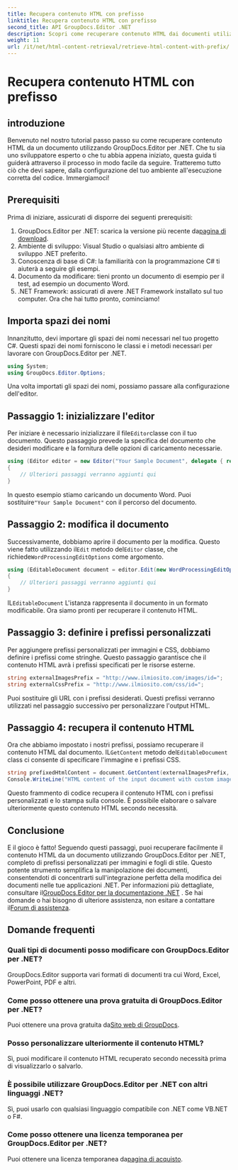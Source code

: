 ```yaml
---
title: Recupera contenuto HTML con prefisso
linktitle: Recupera contenuto HTML con prefisso
second_title: API GroupDocs.Editor .NET
description: Scopri come recuperare contenuto HTML dai documenti utilizzando GroupDocs.Editor per .NET con prefissi personalizzati per immagini e fogli di stile. Guida passo passo inclusa.
weight: 11
url: /it/net/html-content-retrieval/retrieve-html-content-with-prefix/
---
```


# Recupera contenuto HTML con prefisso

## introduzione
Benvenuto nel nostro tutorial passo passo su come recuperare contenuto HTML da un documento utilizzando GroupDocs.Editor per .NET. Che tu sia uno sviluppatore esperto o che tu abbia appena iniziato, questa guida ti guiderà attraverso il processo in modo facile da seguire. Tratteremo tutto ciò che devi sapere, dalla configurazione del tuo ambiente all'esecuzione corretta del codice. Immergiamoci!
## Prerequisiti
Prima di iniziare, assicurati di disporre dei seguenti prerequisiti:
1.  GroupDocs.Editor per .NET: scarica la versione più recente da[pagina di download](https://releases.groupdocs.com/editor/net/).
2. Ambiente di sviluppo: Visual Studio o qualsiasi altro ambiente di sviluppo .NET preferito.
3. Conoscenza di base di C#: la familiarità con la programmazione C# ti aiuterà a seguire gli esempi.
4. Documento da modificare: tieni pronto un documento di esempio per il test, ad esempio un documento Word.
5. .NET Framework: assicurati di avere .NET Framework installato sul tuo computer.
Ora che hai tutto pronto, cominciamo!
## Importa spazi dei nomi
Innanzitutto, devi importare gli spazi dei nomi necessari nel tuo progetto C#. Questi spazi dei nomi forniscono le classi e i metodi necessari per lavorare con GroupDocs.Editor per .NET.
```csharp
using System;
using GroupDocs.Editor.Options;
```
Una volta importati gli spazi dei nomi, possiamo passare alla configurazione dell'editor.
## Passaggio 1: inizializzare l'editor
 Per iniziare è necessario inizializzare il file`Editor`classe con il tuo documento. Questo passaggio prevede la specifica del documento che desideri modificare e la fornitura delle opzioni di caricamento necessarie.
```csharp
using (Editor editor = new Editor("Your Sample Document", delegate { return new WordProcessingLoadOptions(); }))
{
    // Ulteriori passaggi verranno aggiunti qui
}
```
 In questo esempio stiamo caricando un documento Word. Puoi sostituire`"Your Sample Document"` con il percorso del documento.
## Passaggio 2: modifica il documento
 Successivamente, dobbiamo aprire il documento per la modifica. Questo viene fatto utilizzando il`Edit` metodo del`Editor` classe, che richiede`WordProcessingEditOptions` come argomento.
```csharp
using (EditableDocument document = editor.Edit(new WordProcessingEditOptions()))
{
    // Ulteriori passaggi verranno aggiunti qui
}
```
 IL`EditableDocument` L'istanza rappresenta il documento in un formato modificabile. Ora siamo pronti per recuperare il contenuto HTML.
## Passaggio 3: definire i prefissi personalizzati
Per aggiungere prefissi personalizzati per immagini e CSS, dobbiamo definire i prefissi come stringhe. Questo passaggio garantisce che il contenuto HTML avrà i prefissi specificati per le risorse esterne.
```csharp
string externalImagesPrefix = "http://www.ilmiosito.com/images/id=";
string externalCssPrefix = "http://www.ilmiosito.com/css/id=";
```
Puoi sostituire gli URL con i prefissi desiderati. Questi prefissi verranno utilizzati nel passaggio successivo per personalizzare l'output HTML.
## Passaggio 4: recupera il contenuto HTML
Ora che abbiamo impostato i nostri prefissi, possiamo recuperare il contenuto HTML dal documento. IL`GetContent` metodo del`EditableDocument` class ci consente di specificare l'immagine e i prefissi CSS.
```csharp
string prefixedHtmlContent = document.GetContent(externalImagesPrefix, externalCssPrefix);
Console.WriteLine("HTML content of the input document with custom image and stylesheet prefixes: {0}", prefixedHtmlContent);
```
Questo frammento di codice recupera il contenuto HTML con i prefissi personalizzati e lo stampa sulla console. È possibile elaborare o salvare ulteriormente questo contenuto HTML secondo necessità.
## Conclusione
E il gioco è fatto! Seguendo questi passaggi, puoi recuperare facilmente il contenuto HTML da un documento utilizzando GroupDocs.Editor per .NET, completo di prefissi personalizzati per immagini e fogli di stile. Questo potente strumento semplifica la manipolazione dei documenti, consentendoti di concentrarti sull'integrazione perfetta della modifica dei documenti nelle tue applicazioni .NET.
 Per informazioni più dettagliate, consultare il[GroupDocs.Editor per la documentazione .NET](https://tutorials.groupdocs.com/editor/net/) . Se hai domande o hai bisogno di ulteriore assistenza, non esitare a contattare il[Forum di assistenza](https://forum.groupdocs.com/c/editor/20).
## Domande frequenti
### Quali tipi di documenti posso modificare con GroupDocs.Editor per .NET?
GroupDocs.Editor supporta vari formati di documenti tra cui Word, Excel, PowerPoint, PDF e altri.
### Come posso ottenere una prova gratuita di GroupDocs.Editor per .NET?
 Puoi ottenere una prova gratuita da[Sito web di GroupDocs](https://releases.groupdocs.com/).
### Posso personalizzare ulteriormente il contenuto HTML?
Sì, puoi modificare il contenuto HTML recuperato secondo necessità prima di visualizzarlo o salvarlo.
### È possibile utilizzare GroupDocs.Editor per .NET con altri linguaggi .NET?
Sì, puoi usarlo con qualsiasi linguaggio compatibile con .NET come VB.NET o F#.
### Come posso ottenere una licenza temporanea per GroupDocs.Editor per .NET?
 Puoi ottenere una licenza temporanea da[pagina di acquisto](https://purchase.groupdocs.com/temporary-license/).